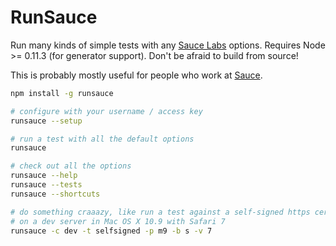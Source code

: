 RunSauce
========

Run many kinds of simple tests with any [Sauce Labs](https://saucelabs.com)
options. Requires Node &gt;= 0.11.3 (for generator support). Don't be afraid to
build from source!

This is probably mostly useful for people who work at
[Sauce](https://github.com/saucelabs).

```bash
npm install -g runsauce

# configure with your username / access key
runsauce --setup

# run a test with all the default options
runsauce

# check out all the options
runsauce --help
runsauce --tests
runsauce --shortcuts

# do something craaazy, like run a test against a self-signed https cert
# on a dev server in Mac OS X 10.9 with Safari 7
runsauce -c dev -t selfsigned -p m9 -b s -v 7
```
